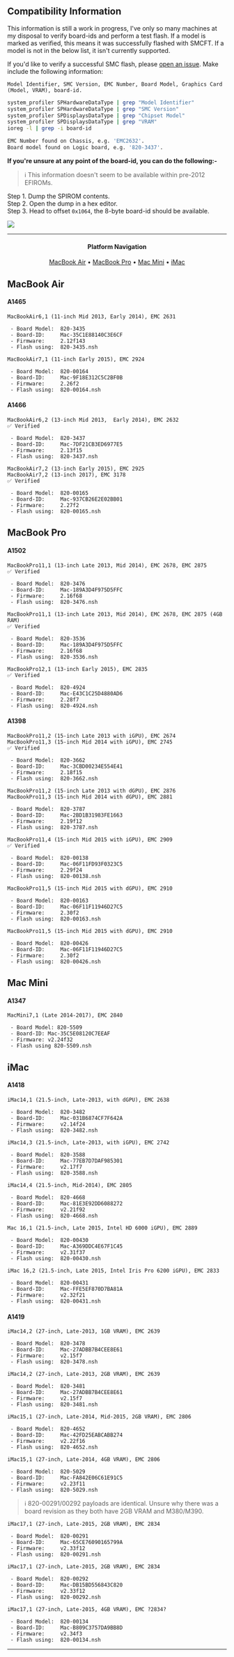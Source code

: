 
## Compatibility Information

This information is still a work in progress, I've only so many machines at my disposal to verify board-ids and perform a test flash. If a model is marked as verified, this means it was successfully flashed with SMCFT. If a model is not in the below list, it isn't currently supported.

If you'd like to verify a successful SMC flash, please [open an issue](https://github.com/MuertoGB/SMCFT/issues). Make include the following information:

`Model Identifier, SMC Version, EMC Number, Board Model, Graphics Card (Model, VRAM), board-id.`
```bash
system_profiler SPHardwareDataType | grep "Model Identifier"
system_profiler SPHardwareDataType | grep "SMC Version"
system_profiler SPDisplaysDataType | grep "Chipset Model"
system_profiler SPDisplaysDataType | grep "VRAM"
ioreg -l | grep -i board-id

EMC Number found on Chassis, e.g. 'EMC2632'.
Board model found on Logic board, e.g. '820-3437'.
```

**If you're unsure at any point of the board-id, you can do the following:-**

> ℹ This information doesn't seem to be available within pre-2012 EFIROMs.

Step 1. Dump the SPIROM contents.\
Step 2. Open the dump in a hex editor.\
Step 3. Head to offset `0x1064`, the 8-byte board-id should be available.

![](resource/img/efi-board-id.png)

---

<h4 align="center">Platform Navigation</h4>
<p align="center">
  <a href="#macbook-air">MacBook Air</a> •
  <a href="#macbook-pro">MacBook Pro</a> •
  <a href="#mac-mini">Mac Mini</a> •
  <a href="#imac">iMac</a>
</p>

## MacBook Air

#### A1465

```
MacBookAir6,1 (11-inch Mid 2013, Early 2014), EMC 2631

 - Board Model:  820-3435
 - Board-ID:     Mac-35C1E88140C3E6CF
 - Firmware:     2.12f143
 - Flash using:  820-3435.nsh
```

```
MacBookAir7,1 (11-inch Early 2015), EMC 2924

 - Board Model:  820-00164
 - Board-ID:     Mac-9F18E312C5C2BF0B
 - Firmware:     2.26f2
 - Flash using:  820-00164.nsh
```

#### A1466

```
MacBookAir6,2 (13-inch Mid 2013,  Early 2014), EMC 2632
✅ Verified

 - Board Model:  820-3437
 - Board-ID:     Mac-7DF21CB3ED6977E5
 - Firmware:     2.13f15
 - Flash using:  820-3437.nsh
```

```
MacBookAir7,2 (13-inch Early 2015), EMC 2925
MacBookAir7,2 (13-inch 2017), EMC 3178
✅ Verified

 - Board Model:  820-00165
 - Board-ID:     Mac-937CB26E2E02BB01
 - Firmware:     2.27f2
 - Flash using:  820-00165.nsh
```

## MacBook Pro

#### A1502

```
MacBookPro11,1 (13-inch Late 2013, Mid 2014), EMC 2678, EMC 2875
✅ Verified

 - Board Model:  820-3476
 - Board-ID:     Mac-189A3D4F975D5FFC
 - Firmware:     2.16f68
 - Flash using:  820-3476.nsh
```

> 

```
MacBookPro11,1 (13-inch Late 2013, Mid 2014), EMC 2678, EMC 2875 (4GB RAM)
✅ Verified

 - Board Model:  820-3536
 - Board-ID:     Mac-189A3D4F975D5FFC
 - Firmware:     2.16f68
 - Flash using:  820-3536.nsh
```

```
MacBookPro12,1 (13-inch Early 2015), EMC 2835
✅ Verified

 - Board Model:  820-4924 
 - Board-ID:     Mac-E43C1C25D4880AD6
 - Firmware:     2.28f7
 - Flash using:  820-4924.nsh
```

#### A1398

```
MacBookPro11,2 (15-inch Late 2013 with iGPU), EMC 2674
MacBookPro11,3 (15-inch Mid 2014 with iGPU), EMC 2745
✅ Verified

 - Board Model:  820-3662
 - Board-ID:     Mac-3CBD00234E554E41
 - Firmware:     2.18f15
 - Flash using:  820-3662.nsh
```

```
MacBookPro11,2 (15-inch Late 2013 with dGPU), EMC 2876
MacBookPro11,3 (15-inch Mid 2014 with dGPU), EMC 2881

 - Board Model:  820-3787
 - Board-ID:     Mac-2BD1B31983FE1663
 - Firmware:     2.19f12
 - Flash using:  820-3787.nsh
```

```
MacBookPro11,4 (15-inch Mid 2015 with iGPU), EMC 2909
✅ Verified

 - Board Model:  820-00138
 - Board-ID:     Mac-06F11FD93F0323C5
 - Firmware:     2.29f24
 - Flash using:  820-00138.nsh
```

```
MacBookPro11,5 (15-inch Mid 2015 with dGPU), EMC 2910

 - Board Model:  820-00163
 - Board-ID:     Mac-06F11F11946D27C5
 - Firmware:     2.30f2
 - Flash using:  820-00163.nsh
```

```
MacBookPro11,5 (15-inch Mid 2015 with dGPU), EMC 2910

 - Board Model:  820-00426
 - Board-ID:     Mac-06F11F11946D27C5
 - Firmware:     2.30f2
 - Flash using:  820-00426.nsh
```

## Mac Mini

#### A1347

```
MacMini7,1 (Late 2014-2017), EMC 2840

 - Board Model: 820-5509
 - Board-ID: Mac-35C5E08120C7EEAF
 - Firmware: v2.24f32
 - Flash using 820-5509.nsh
```

## iMac

#### A1418

```
iMac14,1 (21.5-inch, Late-2013, with dGPU), EMC 2638

 - Board Model:  820-3482
 - Board-ID:     Mac-031B6874CF7F642A
 - Firmware:     v2.14f24
 - Flash using:  820-3482.nsh
```

```
iMac14,3 (21.5-inch, Late-2013, with iGPU), EMC 2742

 - Board Model:  820-3588
 - Board-ID:     Mac-77EB7D7DAF985301
 - Firmware:     v2.17f7
 - Flash using:  820-3588.nsh
```

```
iMac14,4 (21.5-inch, Mid-2014), EMC 2805

 - Board Model:  820-4668
 - Board-ID:     Mac-81E3E92DD6088272
 - Firmware:     v2.21f92
 - Flash using:  820-4668.nsh
```

```
Mac 16,1 (21.5-inch, Late 2015, Intel HD 6000 iGPU), EMC 2889

 - Board Model:  820-00430
 - Board-ID:     Mac-A369DDC4E67F1C45
 - Firmware:     v2.31f37
 - Flash using:  820-00430.nsh
```

```
iMac 16,2 (21.5-inch, Late 2015, Intel Iris Pro 6200 iGPU), EMC 2833

 - Board Model:  820-00431
 - Board-ID:     Mac-FFE5EF870D7BA81A
 - Firmware:     v2.32f21
 - Flash using:  820-00431.nsh
```

#### A1419

```
iMac14,2 (27-inch, Late-2013, 1GB VRAM), EMC 2639

 - Board Model:  820-3478
 - Board-ID:     Mac-27ADBB7B4CEE8E61
 - Firmware:     v2.15f7
 - Flash using:  820-3478.nsh
```

```
iMac14,2 (27-inch, Late-2013, 2GB VRAM), EMC 2639

 - Board Model:  820-3481
 - Board-ID:     Mac-27ADBB7B4CEE8E61
 - Firmware:     v2.15f7
 - Flash using:  820-3481.nsh
```

```
iMac15,1 (27-inch, Late-2014, Mid-2015, 2GB VRAM), EMC 2806

 - Board Model:  820-4652
 - Board-ID:     Mac-42FD25EABCABB274
 - Firmware:     v2.22f16
 - Flash using:  820-4652.nsh
```

```
iMac15,1 (27-inch, Late-2014, 4GB VRAM), EMC 2806

 - Board Model:  820-5029
 - Board-ID:     Mac-FA842E06C61E91C5
 - Firmware:     v2.23f11
 - Flash using:  820-5029.nsh
 ```

> ℹ 820-00291/00292 payloads are identical. Unsure why there was a board revision as they both have 2GB VRAM and M380/M390.

```
iMac17,1 (27-inch, Late-2015, 2GB VRAM), EMC 2834

 - Board Model:  820-00291
 - Board-ID:     Mac-65CE76090165799A
 - Firmware:     v2.33f12
 - Flash using:  820-00291.nsh
```
 
```
iMac17,1 (27-inch, Late-2015, 2GB VRAM), EMC 2834

 - Board Model:  820-00292
 - Board-ID:     Mac-DB15BD556843C820
 - Firmware:     v2.33f12
 - Flash using:  820-00292.nsh
```

```
iMac17,1 (27-inch, Late-2015, 4GB VRAM), EMC ?2834?

 - Board Model:  820-00134
 - Board-ID:     Mac-B809C3757DA9BB8D
 - Firmware:     v2.34f3
 - Flash using:  820-00134.nsh
```
 
---
